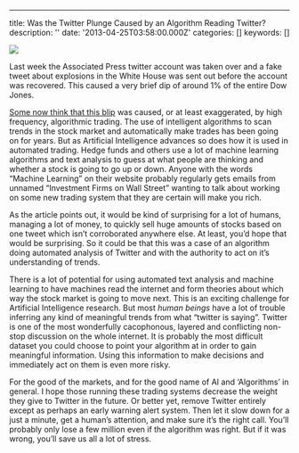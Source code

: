 ---
title: Was the Twitter Plunge Caused by an Algorithm Reading Twitter?
description: ''
date: '2013-04-25T03:58:00.000Z'
categories: []
keywords: []
[](---)

![](/assets/0__DhaUniLojecOtz8y.png)

Last week the Associated Press twitter account was taken over and a fake tweet about explosions in the White House was sent out before the account was recovered. This caused a very brief dip of around 1% of the entire Dow Jones.  
  
[Some now think that this blip](http://www.startribune.com/business/204550991.html) was caused, or at least exaggerated, by high frequency, algorithmic trading. The use of intelligent algorithms to scan trends in the stock market and automatically make trades has been going on for years. But as Artificial Intelligence advances so does how it is used in automated trading. Hedge funds and others use a lot of machine learning algorithms and text analysis to guess at what people are thinking and whether a stock is going to go up or down. Anyone with the words “Machine Learning” on their website probably regularly gets emails from unnamed “Investment Firms on Wall Street” wanting to talk about working on some new trading system that they are certain will make you rich.  
  
As the article points out, it would be kind of surprising for a lot of humans, managing a lot of money, to quickly sell huge amounts of stocks based on one tweet which isn’t corroborated anywhere else. At least, you’d hope that would be surprising. So it could be that this was a case of an algorithm doing automated analysis of Twitter and with the authority to act on it’s understanding of trends.  
  
There is a lot of potential for using automated text analysis and machine learning to have machines read the internet and form theories about which way the stock market is going to move next. This is an exciting challenge for Artificial Intelligence research. But most _human beings_ have a lot of trouble inferring any kind of meaningful trends from what “twitter is saying”. Twitter is one of the most wonderfully cacophonous, layered and conflicting non-stop discussion on the whole internet. It is probably the most difficult dataset you could choose to point your algorithm at in order to gain meaningful information. Using this information to make decisions and immediately act on them is even more risky.   
  
For the good of the markets, and for the good name of AI and ‘Algorithms’ in general. I hope those running these trading systems decrease the weight they give to Twitter in the future. Or better yet, remove Twitter entirely except as perhaps an early warning alert system. Then let it slow down for a just a minute, get a human’s attention, and make sure it’s the right call. You’ll probably only lose a few million even if the algorithm was right. But if it was wrong, you’ll save us all a lot of stress.
